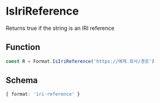 # IsIriReference

Returns true if the string is an IRI reference

## Function

```typescript
const R = Format.IsIriReference('https://예제.회사/경로')
```

## Schema

```typescript 
{ format: 'iri-reference' }
```